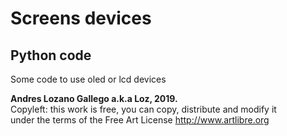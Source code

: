 # Screens devices

## Python code

Some code to use oled or lcd devices

**Andres Lozano Gallego a.k.a Loz, 2019.**  
Copyleft: this work is free, you can copy, distribute and modify it  
under the terms of the Free Art License http://www.artlibre.org
